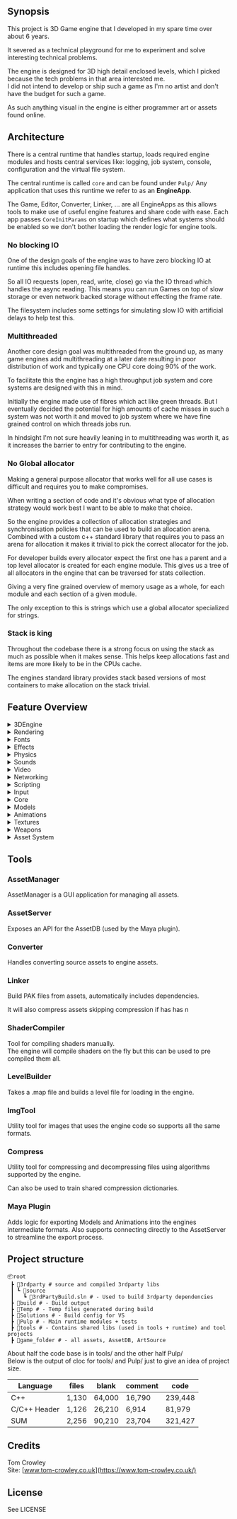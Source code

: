 ## Synopsis

This project is 3D Game engine that I developed in my spare time over about 6 years.

It severed as a technical playground for me to experiment and solve interesting technical problems.

The engine is designed for 3D high detail enclosed levels, which I picked because the tech problems in that area interested me.  
I did not intend to develop or ship such a game as I'm no artist and don't have the budget for such a game.

As such anything visual in the engine is either programmer art or assets found online.

## Architecture

There is a central runtime that handles startup, loads required engine modules and hosts central services like: logging, job system, console, configuration and the virtual file system.

The central runtime is called `core` and can be found under `Pulp/`
Any application that uses this runtime we refer to as an **EngineApp**.  

The Game, Editor, Converter, Linker, ... are all EngineApps as this allows tools to make use of useful engine features and share code with ease. Each app passes `CoreInitParams` on startup which defines what systems should be enabled so we don't bother loading the render logic for engine tools.

### No blocking IO

One of the design goals of the engine was to have zero blocking IO at runtime this includes opening file handles.

So all IO requests (open, read, write, close) go via the IO thread which handles the async reading.
This means you can run Games on top of slow storage or even network backed storage without effecting the frame rate.

The filesystem includes some settings for simulating slow IO with artificial delays to help test this.

### Multithreaded

Another core design goal was multithreaded from the ground up, as many game engines add multithreading at a later date resulting in poor distribution of work and typically one CPU core doing 90% of the work.

To facilitate this the engine has a high throughput job system and core systems are designed with this in mind.

Initially the engine made use of fibres which act like green threads. But I eventually decided the potential for high amounts of cache misses in such a system was not worth it and moved to job system where we have fine grained control on which threads jobs run.

In hindsight I'm not sure heavily leaning in to multithreading was worth it, as it increases the barrier to entry for contributing to the engine.

### No Global allocator

Making a general purpose allocator that works well for all use cases is difficult and requires you to make compromises.

When writing a section of code and it's obvious what type of allocation strategy would work best I want to be able to make that choice.

So the engine provides a collection of allocation strategies and synchronisation policies that can be used to build an allocation arena.
Combined with a custom c++ standard library that requires you to pass an arena for allocation it makes it trivial to pick the correct allocator for the job.

For developer builds every allocator expect the first one has a parent and a top level allocator is created for each engine module.
This gives us a tree of all allocators in the engine that can be traversed for stats collection.

Giving a very fine grained overview of memory usage as a whole, for each module and each section of a given module.

The only exception to this is strings which use a global allocator specialized for strings.

### Stack is king

Throughout the codebase there is a strong focus on using the stack as much as possible when it makes sense.
This helps keep allocations fast and items are more likely to be in the CPUs cache.

The engines standard library provides stack based versions of most containers to make allocation on the stack trivial.

## Feature Overview

<details>
<summary>3DEngine</summary>
  

The 3DEngine performs all the logic around rendering creating a long list of commands that is dispatched to the render backend to process.  
Allowing the render backend to be simple minimizing duplicate logic across backends.  
    
- Culling
    - Frustum
    - Recursive Portals
- PrimitiveContext
    - Allows efficient rendering of large amounts of primitives (lines,sphere,cone,rectangles)
    - Used by font engine and GUI
- Materials
    - All drawing in the engine is done with materials (even simple lines)
    - Materials are fully data driven
    - Typical material properties
        - SurfaceType
        - Collision
        - Samplers
        - Textures
        - Texture Tiling
        - Texture Atlas
        - Values passed to Shaders
    - Support for dynamic textures (Eg from a video output)
- Shaders
    - Support for includes and preprocessor directives
    - Automatic input layout detection
    - Permutation system to use the same shader source for multiple vertex types or configurations
        - For example building a shader that has optional support for skinned meshes or lighting
    - Types: Vertex, Pixel, Geo, Hull, Domain
    - Caching with dependency tree
    - Runtime automatically calculates shader inputs (world matrix, model matrix, bone matrix, time, etc..)
        and will manage creating, updating and binding buffers on the GPU
- GUI
    - System for building in game menus using Lua
- Levels
    - Manages the state of the loaded level
    - BSP
    - Models
    - Triggers
    - Entities
    
</details>

<details>
<summary>Rendering</summary>

- Render backends
    - Null (used for servers)
    - Dx12
        - PSO cache
        - Automatic RootSignature builder
        - GPU buffer manager
- 8 render targets
- 8 bound textures
- 12 bound samplers

</details>

<details>
<summary>Fonts</summary>

- Render Engines
    - Custom + FreeType
        - Kerning
        - Signed distance field
        - Shadows
        - Outlines
        - LRU Glyph cache CPU + GPU
    - Null (used for servers)
- Monospaced and proportional fonts
- Supported source formats
    - TrueType
</details>


<details>
<summary>Effects</summary>

- Data derived effect system that allows building complex special effects
- EmmiterTypes
    - BillboardSprite  
    - OrientedSprite  
    - RotatedSprite  
    - Tail  
    - Line  
    - Sound  
    - Model  
    - PlayFX (aka embed another effect at given offset / rotation)  
- Define curves for transformation of
    - Position
    - Rotation
    - Color
    - Alpha
    - Size
    - Velocity
- Stage specific options
    - Looping
    - Count
    - Delay
    - Life

</details>

<details>
<summary>Physics</summary>

- Backends
    - Physx
    - Null
- Support for variable and fixed stepping    
- Multithreaded (jobs are run in the engines global job system)
- Player controllers
- Material types
- Rigid bodies
- Constraints

</details>

<details>
<summary>Sounds</summary>

- Sound engines 
    - WWise
    - Null (used for servers)
- Spatial
- Occlusion
- Dynamic sources (Video audio)
- Multiple buses
    - Main
    - SFX
    - Music
    - Voice

</details>

<details>
<summary>Video</summary>

- Playback
    - Custom VP8 decoder with predictable memory usage / less allocations
    - Video and audio is pre fetched into a ring buffer to minimise stalls from IO delays
- Supported source formats
    - MKV (Vp8, Vorbis)

</details>

<details>
<summary>Networking</summary>

- Client / server network model
- Custom protocol over UDP
    - Reliable / unreliable channels
    - Ordered / unordered channels
    - MTU probing
- Authoritative server
- Snapshot style replication
- Server can rewind for hit detection
- Client-side prediction
- Supports parallel updates (one job per connected client)
- Artificial delay and packet loss simulation
- Huffman trees for efficient text compression (as both client and server have the tree)
- Session system
    - Lobby
    - Chat
    - Makes sure all players are loaded before starting
    - Treat N users as a party (join together)

</details>

<details>
<summary>Scripting</summary>

- Scripting interface exposed via Lua scripts
- LuaJIT (disabled now)

</details>

<details>
<summary>Input</summary>

- Raw input for keyboard and mouse
- Can be polled faster than frame rate

</details>

<details>
<summary>Core</summary>

- Runtime of the engine
- Handles loading modules and plugins
- Logging system host
- Central Assert handler
- Console 
    - Variable system
        - Every module in the engine can register variables that can then be edited in the console
        - Variables can be changed via config files and saved back to disk if changed
    - execute commands (like load levels)
- Event system
    - Used for broadcasting system messages used by various modules
- Profiler
    - Gives high level real time overview of where time was spend for each thread each frame
    - Keeps a ring buffer of N frames history
- Job system
    - Core of multithreading in the engine
- Time System
    - Provides accurate timer for use each frame
    - Multiple timers: Game, UI
    - Time can be scaled via settings
- Replay system
    - Can record user inputs and actions for playback to create automated test runs
        - Eg: load level walk around, switch weapon, fire, ...
- FileSystem
    - Directory watcher for hot reloading
    - IO queue
    - Artificial delay settings for simulating high latency storage
    - Support for long paths
    - Virtual file system
        - Mount files/packs from multiple locations presented as a single unified filesystem to the engine
        - Can mount both packs and loose files at the same time for flexibility
        - Search order allows patching / overriding files (used for mods or patching released files)
- AssetLoader
    - Provides async asset loading for all modules
    - Hot reloading
- Localisation data

</details>

<details>
<summary>Models</summary>

- LOD (Level of detail)
- Support for 255 bones
- 64 meshes per LOD
- 4 LODs
- Max 4 bone weights per vertex
- Automatic collision mesh generation (AABB, OBB, 10DOP, 18DOP, 26DOP, ...)
- Support for artist collision meshes
- Automatic face optimization for better GPU cache use

</details>

<details>
<summary>Animations</summary>

- Blending / channels
- Support for 255 bones
- Dynamic playback speed
    - Allows the gameplay logic to slow down or speed up things like weapon reloading
- Note tracks (used to fire sounds or events from animations)

</details>

<details>
<summary>Textures</summary>

- Max dimensions 65k x 65k
- 255 Faces (cubemaps)
- Mipmaps
- Source formats
    - PSD
    - PNG
    - JPG
    - DDS (support for all features)
    - TGA
- Supported pixel formats
    - A8
    - R8G8
    - R8G8_TYPELESS
    - R8G8_SNORM
    - R8G8_UNIT
    - R8G8_SINT
    - R16G16_FLOAT
    - R16G16
    - R16G16_SRGB
    - R16G16_SNORM
    - R16G16_SINT
    - R16G16_UINT
    - R16G16_TYPELESS
    - R16G16B16A16_FLOAT
    - R8G8B8
    - B8G8R8
    - R8G8B8A8
    - R8G8B8A8_SRGB
    - R8G8B8A8_SNORM
    - R8G8B8A8_TYPELESS
    - R8G8B8A8_SINT
    - R8G8B8A8_UINT
    - A8R8G8B8
    - B8G8R8A8
    - B8G8R8A8_SRGB
    - B8G8R8A8_TYPELESS
    - ATI2
    - ATI2_XY
    - BC1
    - BC1_SRGB
    - BC1_TYPELESS
    - BC2
    - BC2_SRGB
    - BC2_TYPELESS
    - BC3
    - BC3_SRGB
    - BC3_TYPELESS
    - BC4
    - BC4_SNORM
    - BC4_TYPELESS
    - BC5
    - BC5_SNORM
    - BC5_TYPELESS
    - BC6
    - BC6_SF16
    - BC6_TYPELESS
    - BC7
    - BC7_SRGB
    - BC7_TYPELESS
    - R10G10B10A2
    - R10G10B10A2_UINT
    - R10G10B10A2_TYPELESS
    - R24G8_TYPELESS
    - D24_UNORM_S8_UNIT
    - D32_FLOAT

</details>

<details>
<summary>Weapons</summary>

- Native support for weapons
- FireModes: Auto, Single, Burst
- AmmoTypes: Mag, Shotgun, Rocket, BeltFed
- SharedAmmo for same class
- First person and 3rdperson models
- Full animation support
- Accurate sounds via animation notetracks
- Ability to configure how long each state transition takes (put away, fire, reload)
    - Engine automatically scales animation playback speed to complete in desired time
- Various icons
- Special effects
        
</details>


<details>
<summary>Asset System</summary>

The engine has custom file formats for all asset types.  

- model
- model_inter
- animation
- animation_iter
- effect
- image
- material
- shaders
- level
- cfg (config)
- pak
- video
- weapon
- fonts

These formats are designed to be highly optimised and efficient to load.

Loading these custom formats typically consists of loading the data into a single block of memory and performing some simple pointer arithmetic.
No parsing or extra memory is needed, making loading essentially instant and cache friendly.  


Since there are custom file formats for everything a system for managing and converting these assets is needed.  
The AssetDB takes this role making use of Sqlite for storing and tracking all assets in the engine.  

### AssetDB

- Stores originals for all assets so that if changes are made to custom formats can simply reconvert the assets using the Converter tool.
- Caches assets already converted
- Support for conversion profiles
    - Allows faster conversion settings for developer environments
    - Build servers can later produce high quality version
    - Makes producing low / high quality versions of the game trivial
        - For example a programmer could have all textures be converted at very low resolution for faster loading times

</details>


## Tools

### AssetManager

AssetManager is a GUI application for managing all assets.  

### AssetServer

Exposes an API for the AssetDB (used by the Maya plugin).  

### Converter

Handles converting source assets to engine assets.  

### Linker

Build PAK files from assets, automatically includes dependencies.

It will also compress assets skipping compression if has has n

### ShaderCompiler

Tool for compiling shaders manually.  
The engine will compile shaders on the fly but this can be used to pre compiled them all.

### LevelBuilder

Takes a .map file and builds a level file for loading in the engine.  

### ImgTool

Utility tool for images that uses the engine code so supports all the same formats.

### Compress

Utility tool for compressing and decompressing files using algorithms supported by the engine.  

Can also be used to train shared compression dictionaries.  

### Maya Plugin

Adds logic for exporting Models and Animations into the engines intermediate formats.
Also supports connecting directly to the AssetServer to streamline the export process.

## Project structure

```
📦root
 ┣ 📂3rdparty # source and compiled 3rdparty libs
 ┃ ┗ 📂source
 ┃   ┗ 📜3rdPartyBuild.sln # - Used to build 3rdparty dependencies
 ┣ 📂build # - Build output
 ┣ 📂Temp # - Temp files generated during build
 ┣ 📂Solutions # - Build config for VS
 ┣ 📂Pulp # - Main runtime modules + tests
 ┣ 📂tools # - Contains shared libs (used in tools + runtime) and tool projects
 ┣ 📂game_folder # - all assets, AssetDB, ArtSource
```

About half the code base is in tools/ and the other half Pulp/  
Below is the output of cloc for tools/ and  Pulp/ just to give an idea of project size.    

| Language      | files      | blank    | comment   | code      |  
| ------------- | ---------- | -------- | --------- | --------- |  
| C++           | 1,130      | 64,000   | 16,790    | 239,448   |  
| C/C++ Header  | 1,126      | 26,210   | 6,914     | 81,979    |  
| SUM           | 2,256      | 90,210   | 23,704    | 321,427   |  




## Credits

Tom Crowley  
Site: [www.tom-crowley.co.uk](https://www.tom-crowley.co.uk/)

## License

See LICENSE